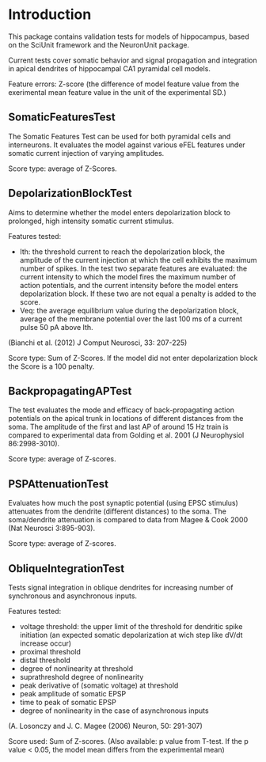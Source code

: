Introduction
============

This package contains validation tests for models of hippocampus, 
based on the SciUnit framework and the NeuronUnit package.

Current tests cover somatic behavior and signal propagation and integration in apical dendrites of
hippocampal CA1 pyramidal cell models.

Feature errors: Z-score (the difference of model feature value from the exerimental mean feature value in the unit of the experimental SD.)

SomaticFeaturesTest
-------------------
 
The Somatic Features Test can be used for both pyramidal cells and interneurons. It evaluates the model against various eFEL features under somatic current injection of varying amplitudes.

Score type: average of Z-Scores.


DepolarizationBlockTest
-----------------------

Aims to determine whether the model enters depolarization block to prolonged, high intensity somatic current stimulus.

Features tested:

* Ith: the threshold current to reach the depolarization block, the amplitude of the current injection at which the cell exhibits
  the maximum number of spikes.
  In the test two separate features are evaluated: the current intensity to which the model fires the maximum number of action potentials, and 	 the current intensity before the model enters depolarization block. If these two are not equal a penalty is added to the score.
* Veq: the average equilibrium value during the depolarization block, 
  average of the membrane potential over the last 100 ms of a 
  current pulse 50 pA above Ith.

(Bianchi et al. (2012) J Comput Neurosci, 33: 207-225)

Score type: Sum of Z-Scores. If the model did not enter depolarization block the Score is a 100 penalty.

BackpropagatingAPTest
----------------------

The test evaluates the mode and efficacy of back-propagating action potentials on the apical trunk in locations of different distances from the soma. The amplitude of the first and last AP of around 15 Hz train is compared to experimental data from Golding et al. 2001 (J Neurophysiol 86:2998-3010).

Score type: average of Z-scores.

PSPAttenuationTest 
----------------------

Evaluates how much the post synaptic potential (using EPSC stimulus) attenuates from the dendrite (different distances) to the soma. The soma/dendrite attenuation is compared to data from Magee & Cook 2000 (Nat Neurosci 3:895-903).

Score type: average of Z-scores.

ObliqueIntegrationTest
----------------------

Tests signal integration in oblique dendrites for increasing number of synchronous and asynchronous inputs.

Features tested:

* voltage threshold: the upper limit of the threshold for dendritic spike initiation (an expected somatic depolarization at wich step like dV/dt increase occur)
* proximal threshold
* distal threshold
* degree of nonlinearity at threshold
* suprathreshold degree of nonlinearity
* peak derivative of (somatic voltage) at threshold
* peak amplitude of somatic EPSP
* time to peak of somatic EPSP
* degree of nonlinearity in the case of asynchronous inputs

(A. Losonczy and J. C. Magee (2006) Neuron, 50: 291-307)

Score used: Sum of Z-scores. (Also available: p value from T-test. If the p value < 0.05, the model mean differs from the experimental mean)


